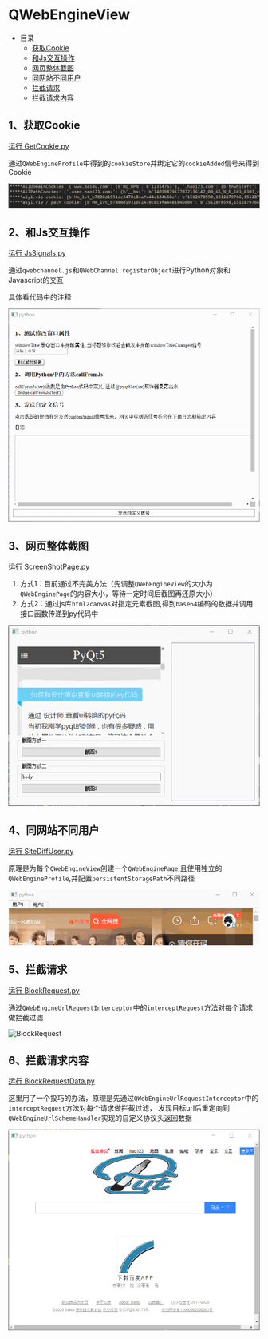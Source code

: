 # QWebEngineView

- 目录
  - [获取Cookie](#1获取Cookie)
  - [和Js交互操作](#2和Js交互操作)
  - [网页整体截图](#3网页整体截图)
  - [同网站不同用户](#4同网站不同用户)
  - [拦截请求](#5拦截请求)
  - [拦截请求内容](#6拦截请求内容)

## 1、获取Cookie
[运行 GetCookie.py](GetCookie.py)

通过`QWebEngineProfile`中得到的`cookieStore`并绑定它的`cookieAdded`信号来得到Cookie

![GetCookie](ScreenShot/GetCookie.png)

## 2、和Js交互操作
[运行 JsSignals.py](JsSignals.py)

通过`qwebchannel.js`和`QWebChannel.registerObject`进行Python对象和Javascript的交互

具体看代码中的注释

![JsSignals](ScreenShot/JsSignals.gif)

## 3、网页整体截图
[运行 ScreenShotPage.py](ScreenShotPage.py)

1. 方式1：目前通过不完美方法（先调整`QWebEngineView`的大小为`QWebEnginePage`的内容大小，等待一定时间后截图再还原大小）
2. 方式2：通过js库`html2canvas`对指定元素截图,得到`base64`编码的数据并调用接口函数传递到py代码中

![ScreenShotPage](ScreenShot/ScreenShotPage.gif)

## 4、同网站不同用户
[运行 SiteDiffUser.py](SiteDiffUser.py)

原理是为每个`QWebEngineView`创建一个`QWebEnginePage`,且使用独立的`QWebEngineProfile`,并配置`persistentStoragePath`不同路径

![SiteDiffUser](ScreenShot/SiteDiffUser.gif)

## 5、拦截请求
[运行 BlockRequest.py](BlockRequest.py)

通过`QWebEngineUrlRequestInterceptor`中的`interceptRequest`方法对每个请求做拦截过滤

![BlockRequest](ScreenShot/BlockRequest.gif)

## 6、拦截请求内容
[运行 BlockRequestData.py](BlockRequestData.py)

这里用了一个投巧的办法，原理是先通过`QWebEngineUrlRequestInterceptor`中的`interceptRequest`方法对每个请求做拦截过滤，
发现目标url后重定向到`QWebEngineUrlSchemeHandler`实现的自定义协议头返回数据

![BlockRequestData](ScreenShot/BlockRequestData.png)